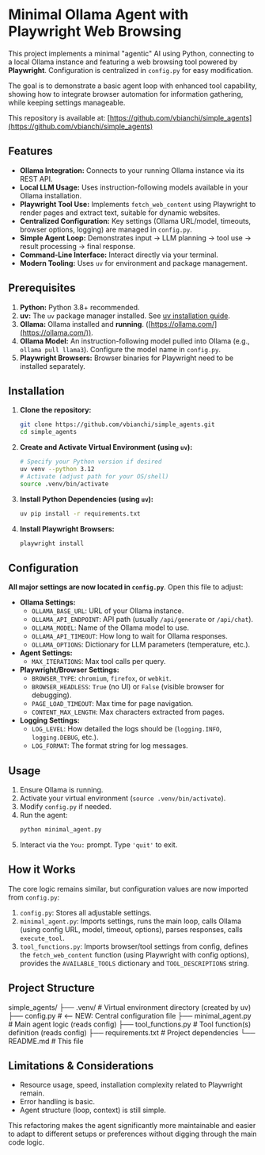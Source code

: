 # Minimal Ollama Agent with Playwright Web Browsing

This project implements a minimal "agentic" AI using Python, connecting to a local Ollama instance and featuring a web browsing tool powered by **Playwright**. Configuration is centralized in `config.py` for easy modification.

The goal is to demonstrate a basic agent loop with enhanced tool capability, showing how to integrate browser automation for information gathering, while keeping settings manageable.

This repository is available at: [https://github.com/vbianchi/simple_agents](https://github.com/vbianchi/simple_agents)

## Features

*   **Ollama Integration:** Connects to your running Ollama instance via its REST API.
*   **Local LLM Usage:** Uses instruction-following models available in your Ollama installation.
*   **Playwright Tool Use:** Implements `fetch_web_content` using Playwright to render pages and extract text, suitable for dynamic websites.
*   **Centralized Configuration:** Key settings (Ollama URL/model, timeouts, browser options, logging) are managed in `config.py`.
*   **Simple Agent Loop:** Demonstrates input -> LLM planning -> tool use -> result processing -> final response.
*   **Command-Line Interface:** Interact directly via your terminal.
*   **Modern Tooling:** Uses `uv` for environment and package management.

## Prerequisites

1.  **Python:** Python 3.8+ recommended.
2.  **uv:** The `uv` package manager installed. See [uv installation guide](https://github.com/astral-sh/uv#installation).
3.  **Ollama:** Ollama installed and **running**. ([https://ollama.com/](https://ollama.com/)).
4.  **Ollama Model:** An instruction-following model pulled into Ollama (e.g., `ollama pull llama3`). Configure the model name in `config.py`.
5.  **Playwright Browsers:** Browser binaries for Playwright need to be installed separately.

## Installation

1.  **Clone the repository:**
    ```bash
    git clone https://github.com/vbianchi/simple_agents.git
    cd simple_agents
    ```

2.  **Create and Activate Virtual Environment (using `uv`):**
    ```bash
    # Specify your Python version if desired
    uv venv --python 3.12
    # Activate (adjust path for your OS/shell)
    source .venv/bin/activate
    ```

3.  **Install Python Dependencies (using `uv`):**
    ```bash
    uv pip install -r requirements.txt
    ```

4.  **Install Playwright Browsers:**
    ```bash
    playwright install
    ```

## Configuration

**All major settings are now located in `config.py`**. Open this file to adjust:

*   **Ollama Settings:**
    *   `OLLAMA_BASE_URL`: URL of your Ollama instance.
    *   `OLLAMA_API_ENDPOINT`: API path (usually `/api/generate` or `/api/chat`).
    *   `OLLAMA_MODEL`: Name of the Ollama model to use.
    *   `OLLAMA_API_TIMEOUT`: How long to wait for Ollama responses.
    *   `OLLAMA_OPTIONS`: Dictionary for LLM parameters (temperature, etc.).
*   **Agent Settings:**
    *   `MAX_ITERATIONS`: Max tool calls per query.
*   **Playwright/Browser Settings:**
    *   `BROWSER_TYPE`: `chromium`, `firefox`, or `webkit`.
    *   `BROWSER_HEADLESS`: `True` (no UI) or `False` (visible browser for debugging).
    *   `PAGE_LOAD_TIMEOUT`: Max time for page navigation.
    *   `CONTENT_MAX_LENGTH`: Max characters extracted from pages.
*   **Logging Settings:**
    *   `LOG_LEVEL`: How detailed the logs should be (`logging.INFO`, `logging.DEBUG`, etc.).
    *   `LOG_FORMAT`: The format string for log messages.

## Usage

1.  Ensure Ollama is running.
2.  Activate your virtual environment (`source .venv/bin/activate`).
3.  Modify `config.py` if needed.
4.  Run the agent:
    ```bash
    python minimal_agent.py
    ```
5.  Interact via the `You:` prompt. Type `'quit'` to exit.

## How it Works

The core logic remains similar, but configuration values are now imported from `config.py`:

1.  `config.py`: Stores all adjustable settings.
2.  `minimal_agent.py`: Imports settings, runs the main loop, calls Ollama (using config URL, model, timeout, options), parses responses, calls `execute_tool`.
3.  `tool_functions.py`: Imports browser/tool settings from config, defines the `fetch_web_content` function (using Playwright with config options), provides the `AVAILABLE_TOOLS` dictionary and `TOOL_DESCRIPTIONS` string.

## Project Structure

simple_agents/
├── .venv/ # Virtual environment directory (created by uv)
├── config.py # <-- NEW: Central configuration file
├── minimal_agent.py # Main agent logic (reads config)
├── tool_functions.py # Tool function(s) definition (reads config)
├── requirements.txt # Project dependencies
└── README.md # This file

## Limitations & Considerations

*   Resource usage, speed, installation complexity related to Playwright remain.
*   Error handling is basic.
*   Agent structure (loop, context) is still simple.

This refactoring makes the agent significantly more maintainable and easier to adapt to different setups or preferences without digging through the main code logic.